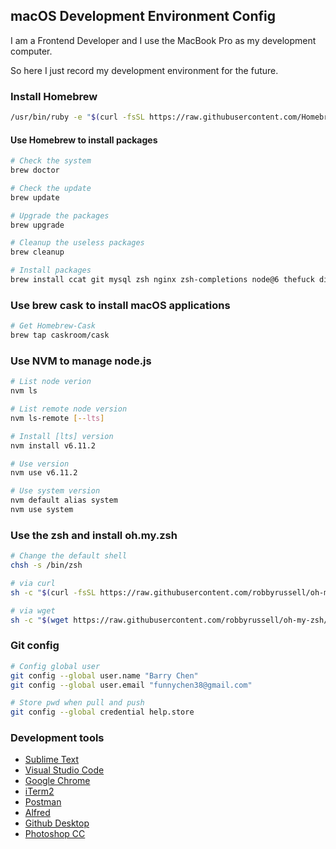 ## macOS Development Environment Config

I am a Frontend Developer and I use the MacBook Pro as my development computer.

So here I just record my development environment for the future.

### Install Homebrew

```bash
/usr/bin/ruby -e "$(curl -fsSL https://raw.githubusercontent.com/Homebrew/install/master/install)"
```

#### Use Homebrew to install packages

```bash
# Check the system
brew doctor

# Check the update
brew update

# Upgrade the packages
brew upgrade

# Cleanup the useless packages
brew cleanup

# Install packages
brew install ccat git mysql zsh nginx zsh-completions node@6 thefuck diff-so-fancy nvm tmux autojump ruby wget catimg mongodb
```

### Use brew cask to install macOS applications

```bash
# Get Homebrew-Cask
brew tap caskroom/cask
```

### Use NVM to manage node.js

```bash
# List node verion
nvm ls

# List remote node version
nvm ls-remote [--lts]

# Install [lts] version
nvm install v6.11.2

# Use version
nvm use v6.11.2

# Use system version
nvm default alias system
nvm use system
```

### Use the zsh and install oh.my.zsh

```bash
# Change the default shell
chsh -s /bin/zsh

# via curl
sh -c "$(curl -fsSL https://raw.githubusercontent.com/robbyrussell/oh-my-zsh/master/tools/install.sh)"

# via wget
sh -c "$(wget https://raw.githubusercontent.com/robbyrussell/oh-my-zsh/master/tools/install.sh -O -)"
```

### Git config

```bash
# Config global user
git config --global user.name "Barry Chen"
git config --global user.email "funnychen38@gmail.com"

# Store pwd when pull and push
git config --global credential help.store
```

### Development tools

- [Sublime Text][1]
- [Visual Studio Code][2]
- [Google Chrome][3]
- [iTerm2][4]
- [Postman][5]
- [Alfred][6]
- [Github Desktop][7]
- [Photoshop CC][8]

<!-- URLs -->

[1]: https://www.sublimetext.com/
[2]: https://code.visualstudio.com/
[3]: https://www.google.com/chrome/browser/desktop/index.html
[4]: https://www.iterm2.com/
[5]: https://www.getpostman.com/postman
[6]: https://www.alfredapp.com/
[7]: https://desktop.github.com/
[8]: http://www.adobe.com/products/photoshop.html?promoid=PC1PQQ5T&mv=other
